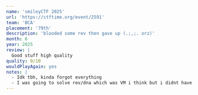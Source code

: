 ```yaml
---
name: 'smileyCTF 2025'
url: 'https://ctftime.org/event/2591'
team: 'BCA'
placement: '79th'
description: 'blooded some rev then gave up (.;,;. orz)'
month: 6
year: 2025
review: |
  Good stuff high quality
quality: 9/10
wouldPlayAgain: yes
notes: |
  - Idk tbh, kinda forgot everything
  - I was going to solve rev/dna which was VM i think but i didnt have time
---
```

